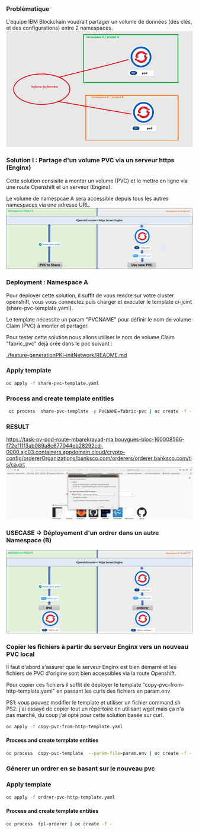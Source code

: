 ### Problématique

L'equipe IBM  Blockchain voudrait partager un volume de données (des clés, et des configurations) entre 2 namespaces.
![problématique](./img/challeng.gif) 

### Solution I : Partage d'un volume PVC via un serveur https (Enginx)

Cette solution consisite à monter un volume (PVC) et le mettre en ligne via une route Openshift et un serveur (Enginx).

Le volume de namespcae A sera accessible depuis tous les autres namespaces via une adresse URL.
![Solution](./img/share-pvc-solution.png) 
### Deployment : Namespace A

Pour déployer cette solution, il suffit de vous rendre sur votre cluster openshift, vous vous connectez puis charger et executer le template ci-joint (share-pvc-template.yaml).

Le template nécessite un param "PVCNAME" pour définir le nom de volume Claim (PVC) à monter et partager.

Pour tester cette solution nous allons utiliser le nom de volume Claim "fabric_pvc" déjà crée dans le poc suivant :

[./feature-generationPKI-initNetwork/README.md](https://eu-de.git.cloud.ibm.com/gbs-rh/devops/refimps/g4sam1/bouygues-bloc/bouygues-blockchain/bouygues-poc/-/blob/feature-generationPKI-initNetwork/README.md)

### Apply template
```sh 
oc apply -f share-pvc-template.yaml
```
### Process and create template entities

```sh
 oc process  share-pvc-template -p PVCNAME=fabric-pvc | oc create -f -
``` 
### RESULT
https://task-pv-pod-route-mbarekrayad-ma.bouygues-bloc-160008566-f72ef11f3ab089a8c677044eb28292cd-0000.sjc03.containers.appdomain.cloud/crypto-config/ordererOrganizations/banksco.com/orderers/orderer.banksco.com/tls/ca.crt
![result](./img/result.png)


### USECASE => Déployement d'un ordrer dans un autre Namespace (B)
![USECASE](./img/share-pvc-solution-orderer.png) 

### Copier les fichiers à partir du serveur Enginx vers un nouveau PVC local

Il faut d'abord s'assurer que le serveur Enginx est bien démarré et les fichiers de PVC d'origine sont bien accessibles via la route Openshift.

Pour copier ces fichiers il suffit de déployer le template "copy-pvc-from-http-template.yaml" en passant les curls des fichiers en param.env

PS1: vous pouvez modifier le template et utiliser un fichier command.sh 
PS2: j'ai essayé de copier tout un répértoire en utilisant wget mais ça n'a pas marché, du coup j'ai opté pour cette solution basée sur curl.

```sh 
oc apply -f copy-pvc-from-http-template.yaml
```
#### Process and create template entities

```sh
oc process  copy-pvc-template  --param-file=param.env | oc create -f -
```
### Génerer un ordrer en se basant sur le nouveau pvc
### Apply template
```sh 
oc apply -f ordrer-pvc-http-template.yaml
```
#### Process and create template entities

```sh
oc process  tpl-orderer | oc create -f -

